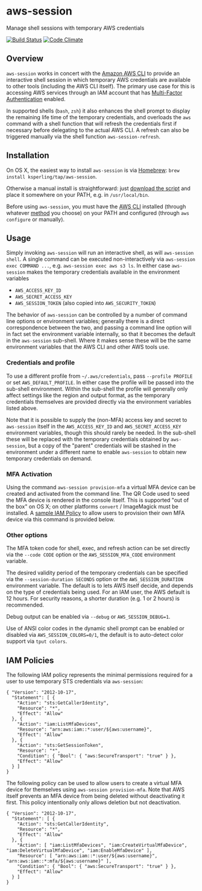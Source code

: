 # aws-session

Manage shell sessions with temporary AWS credentials

[![Build Status](https://travis-ci.org/ksperling/aws-session.svg?branch=master)](https://travis-ci.org/ksperling/aws-session)
[![Code Climate](https://codeclimate.com/github/ksperling/aws-session/badges/gpa.svg)](https://codeclimate.com/github/ksperling/aws-session)

## Overview

`aws-session` works in concert with the [Amazon AWS CLI](https://aws.amazon.com/cli/) to provide an interactive shell session in which temporary AWS credentials are available to other tools (including the AWS CLI itself). The primary use case for this is accessing AWS services through an IAM account that has [Multi-Factor Authentication](https://aws.amazon.com/iam/details/mfa/) enabled.

In supported shells (`bash`, `zsh`) it also enhances the shell prompt to display the remaining life time of the temporary credentials, and overloads the `aws` command with a shell function that will refresh the credentials first if necessary before delegating to the actual AWS CLI. A refresh can also be triggered manually via the shell function `aws-session-refresh`.

## Installation

On OS X, the easiest way to install `aws-session` is via [Homebrew](https://brew.sh/): `brew install ksperling/tap/aws-session`.

Otherwise a manual install is straightforward: just [download the script](https://raw.githubusercontent.com/ksperling/aws-session/master/aws-session) and place it somewhere on your PATH, e.g. in `/usr/local/bin`.

Before using `aws-session`, you must have the [AWS CLI](https://aws.amazon.com/cli/) installed (through whatever [method](http://docs.aws.amazon.com/cli/latest/userguide/installing.html) you choose) on your PATH and configured (through `aws configure` or manually).

## Usage

Simply invoking `aws-session` will run an interactive shell, as will `aws-session shell`. A single command can be executed non-interactively via `aws-session exec COMMAND ...`, e.g. `aws-session exec aws s3 ls`. In either case `aws-session` makes the temporary credentials available in the environment variables

* `AWS_ACCESS_KEY_ID`
* `AWS_SECRET_ACCESS_KEY`
* `AWS_SESSION_TOKEN` (also copied into `AWS_SECURITY_TOKEN`)

The behavior of `aws-session` can be controlled by a number of command line options or environment variables; generally there is a direct correspondence between the two, and passing a command line option will in fact set the environment variable internally, so that it becomes the default in the `aws-session` sub-shell. Where it makes sense these will be the same environment variables that the AWS CLI and other AWS tools use.

### Credentials and profile

To use a different profile from `~/.aws/credentials`, pass `--profile PROFILE` or set `AWS_DEFAULT_PROFILE`. In either case the profile will be passed into the sub-shell environment. Within the sub-shell the profile will generally only affect settings like the region and output format, as the temporary credentials themselves are provided directly via the environment variables listed above.

Note that it is possible to supply the (non-MFA) access key and secret to `aws-session` itself in the `AWS_ACCESS_KEY_ID` and `AWS_SECRET_ACCESS_KEY` environment variables, though this should rarely be needed. In the sub-shell these will be replaced with the temporary credentials obtained by `aws-session`, but a copy of the "parent" credentials will be stashed in the environment under a different name to enable `aws-session` to obtain new temporary credentials on demand.

### MFA Activation

Using the command `aws-session provision-mfa` a virtual MFA device can be created and activated from the command line. The QR Code used to seed the MFA device is rendered in the console itself. This is supported "out of the box" on OS X; on other platforms `convert` / ImageMagick must be installed. A [sample IAM Policy](#IAM-Policies) to allow users to provision their own MFA device via this command is provided below.

### Other options

The MFA token code for shell, exec, and refresh action can be set directly via the `--code CODE` option or the `AWS_SESSION_MFA_CODE` environment variable.

The desired validity period of the temporary credentials can be specified via the `--session-duration SECONDS` option or the `AWS_SESSION_DURATION` environment variable. The default is to lets AWS itself decide, and depends on the type of credentials being used. For an IAM user, the AWS default is 12 hours. For security reasons, a shorter duration (e.g. 1 or 2 hours) is recommended.

Debug output can be enabled via `--debug` or `AWS_SESSION_DEBUG=1`.

Use of ANSI color codes in the dynamic shell prompt can be enabled or disabled via `AWS_SESSION_COLORS=0/1`, the default is to auto-detect color support via `tput colors`.

## IAM Policies

The following IAM policy represents the minimal permissions required for a user to use temporary STS credentials via `aws-session`:

```
{ "Version": "2012-10-17",
  "Statement": [ {
    "Action": "sts:GetCallerIdentity",
    "Resource": "*",
    "Effect": "Allow"
  }, {
    "Action": "iam:ListMfaDevices",
    "Resource": "arn:aws:iam::*:user/${aws:username}",
    "Effect": "Allow"
  }, {
    "Action": "sts:GetSessionToken",
    "Resource": "*",
    "Condition": { "Bool": { "aws:SecureTransport": "true" } },
    "Effect": "Allow"
  } ]
}
```

The following policy can be used to allow users to create a virtual MFA device for themselves using `aws-session provision-mfa`. Note that AWS itself prevents an MFA device from being deleted without deactivating it first. This policy intentionally only allows deletion but not deactivation.

```
{ "Version": "2012-10-17",
  "Statement": [ {
    "Action": "sts:GetCallerIdentity",
    "Resource": "*",
    "Effect": "Allow"
  }, {
    "Action": [ "iam:ListMfaDevices", "iam:CreateVirtualMfaDevice", "iam:DeleteVirtualMfaDevice", "iam:EnableMfaDevice" ],
    "Resource": [ "arn:aws:iam::*:user/${aws:username}", "arn:aws:iam::*:mfa/${aws:username}" ],
    "Condition": { "Bool": { "aws:SecureTransport": "true" } },
    "Effect": "Allow"
  } ]
}
```
